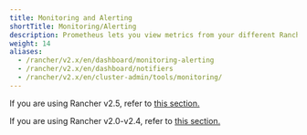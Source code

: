 ```yaml
---
title: Monitoring and Alerting
shortTitle: Monitoring/Alerting
description: Prometheus lets you view metrics from your different Rancher and Kubernetes objects. Learn about the scope of monitoring and how to enable cluster monitoring
weight: 14
aliases:
  - /rancher/v2.x/en/dashboard/monitoring-alerting
  - /rancher/v2.x/en/dashboard/notifiers
  - /rancher/v2.x/en/cluster-admin/tools/monitoring/
---
```


If you are using Rancher v2.5, refer to [this section.](./v2.5)

If you are using Rancher v2.0-v2.4, refer to [this section.](./v2.0.x-v2.4.x)